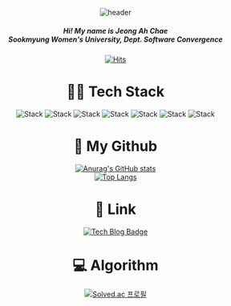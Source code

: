 <div align=center>
 
 
![header](https://capsule-render.vercel.app/api?type=slice&color=79dcb8&height=300&section=header&text=JeongAhChae&fontSize=90)

<h5 align="center">
Hi! My name is Jeong Ah Chae<br/>   
Sookmyung Women's University, Dept. Software Convergence     
</h5> 



  [![Hits](https://hits.seeyoufarm.com/api/count/incr/badge.svg?url=https%3A%2F%2Fgithub.com%2Fjokj624)](https://hits.seeyoufarm.com) 





 
<h1 align="center"> 👩‍💻 Tech Stack</h1>   


 

 
 ![Stack](https://img.shields.io/badge/C++-00599C?style=flat-square&logo=C%2B%2B&logoColor=white) ![Stack](https://img.shields.io/badge/HTML-E34F26?style=flat-square&logo=HTML5&logoColor=white) ![Stack](https://img.shields.io/badge/JavaScript-black?style=flat-square&logo=JavaScript&logoColor=white) ![Stack](https://img.shields.io/badge/CSS-1572B6?style=flat-square&logo=CSS3&logoColor=white) ![Stack](https://img.shields.io/badge/React-61DAFB?style=flat-square&logo=React&logoColor=white)  ![Stack](https://img.shields.io/badge/Redux-764ABC?style=flat-square&logo=Redux&logoColor=white) ![Stack](https://img.shields.io/badge/Node.js-339933?style=flat-square&logo=Node.js&logoColor=white)



<h1 align="center"> 🥰 My Github</h1>


 
[![Anurag's GitHub stats](https://github-readme-stats.vercel.app/api?username=jokj624&theme=dark)](https://github.com/jokj624)   
[![Top Langs](https://github-readme-stats.vercel.app/api/top-langs/?username=jokj624&layout=compact&theme=dark)](https://github.com/jokj624)


<h1 align="center"> 🔗 Link </h1>


 
 [![Tech Blog Badge](http://img.shields.io/badge/-Tech%20blog-black?style=flat-square&logo=github&link=https://iot624.tistory.com/)](https://iot624.tistory.com/)
 

 
<h1 align="center"> 💻 Algorithm </h1>


 
[![Solved.ac 프로필](http://mazassumnida.wtf/api/generate_badge?boj=jokj624)](https://solved.ac/jokj624)

</div>
